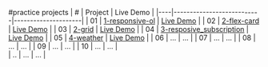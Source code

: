 #practice projects
| #  | Project                   | Live Demo           |
|----|---------------------------|---------------------|
| 01 | [1-responsive-ol](1-responsive-ol)                   | [Live Demo](https://wyang0917.github.io/lab/1-responsive-ol)               |
| 02 | [2-flex-card](2-flex-card)                           | [Live Demo](https://wyang0917.github.io/lab/2-flex-card)                   |
| 03 | [2-grid](2-grid)                                     | [Live Demo](https://wyang0917.github.io/lab/2-grid)                        |
| 04 | [3-resposive_subscription](3-resposive_subscription) | [Live Demo](https://wyang0917.github.io/lab/3-resposive_subscription)      |
| 05 | [4-weather](4-weather)                               | [Live Demo](https://wyang0917.github.io/lab/4-weather)                     |
| 06 | ...                       | ...                 |
| 07 | ...                       | ...                 |
| 08 | ...                       | ...                 |
| 09 | ...                       | ...                 |
| 10 | ...                       | ...                 |                
| .. | ...                       | ...                 |
